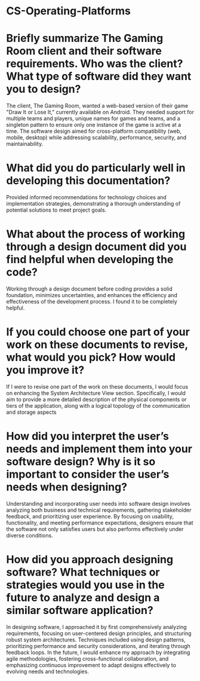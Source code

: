 # CS-Operating-Platforms

# Briefly summarize The Gaming Room client and their software requirements. Who was the client? What type of software did they want you to design?
  The client, The Gaming Room, wanted a web-based version of their game "Draw It or Lose It," currently available on Android.  They needed support for multiple teams and players, unique names for games and teams, and a singleton pattern to ensure only one instance of the game is active at a time.  The software design aimed for cross-platform compatibility (web, mobile, desktop) while addressing scalability, performance, security, and maintainability.

# What did you do particularly well in developing this documentation?
  Provided informed recommendations for technology choices and implementation strategies, demonstrating a thorough understanding of potential solutions to meet project goals.

# What about the process of working through a design document did you find helpful when developing the code?
  Working through a design document before coding provides a solid foundation, minimizes uncertainties, and enhances the efficiency and effectiveness of the development process.  I found it to be completely helpful.

# If you could choose one part of your work on these documents to revise, what would you pick? How would you improve it?
  If I were to revise one part of the work on these documents, I would focus on enhancing the System Architecture View section.  Specifically, I would aim to provide a more detailed description of the physical components or tiers of the application, along with a logical topology of the communication and storage aspects

# How did you interpret the user’s needs and implement them into your software design? Why is it so important to consider the user’s needs when designing?
  Understanding and incorporating user needs into software design involves analyzing both business and technical requirements, gathering stakeholder feedback, and prioritizing user experience.  By focusing on usability, functionality, and meeting performance expectations, designers ensure that the software not only satisfies users but also performs effectively under diverse conditions.

# How did you approach designing software? What techniques or strategies would you use in the future to analyze and design a similar software application?
  In designing software, I approached it by first comprehensively analyzing requirements, focusing on user-centered design principles, and structuring robust system architectures.  Techniques included using design patterns, prioritizing performance and security considerations, and iterating through feedback loops.  In the future, I would enhance my approach by integrating agile methodologies, fostering cross-functional collaboration, and emphasizing continuous improvement to adapt designs effectively to evolving needs and technologies.
